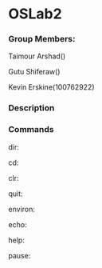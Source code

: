 # OSLab2

### Group Members: 
Taimour Arshad()

Gutu Shiferaw()

Kevin Erskine(100762922)

### Description

### Commands
dir:

cd:

clr:

quit:

environ:

echo:

help:

pause:
